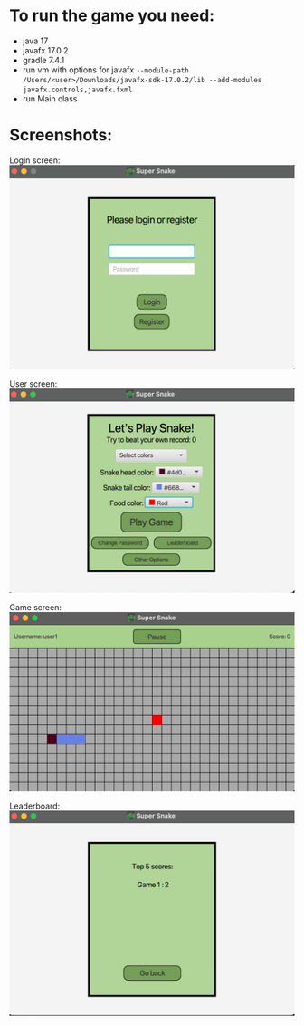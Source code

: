 # To run the game you need:
- java 17
- javafx 17.0.2
- gradle 7.4.1
- run vm with options for javafx `--module-path /Users/<user>/Downloads/javafx-sdk-17.0.2/lib --add-modules javafx.controls,javafx.fxml`
- run Main class

# Screenshots:

Login screen:
![Login screen](screenshots/loginscreen.png)

User screen:
![User screen](screenshots/userscreen.png)

Game screen:
![Game screen](screenshots/gamescreen.png)

Leaderboard:
![Leaderboard](screenshots/leaderboard.png)

